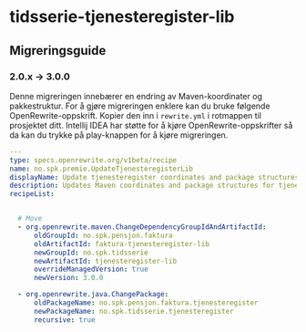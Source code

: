 # tidsserie-tjenesteregister-lib

## Migreringsguide
### 2.0.x -> 3.0.0
Denne migreringen innebærer en endring av Maven-koordinater og pakkestruktur.
For å gjøre migreringen enklere kan du bruke følgende OpenRewrite-oppskrift.
Kopier den inn i `rewrite.yml` i rotmappen til prosjektet ditt.
Intellij IDEA har støtte for å kjøre OpenRewrite-oppskrifter så da kan du trykke på play-knappen for å kjøre migreringen.

```yaml
---
type: specs.openrewrite.org/v1beta/recipe
name: no.spk.premie.UpdateTjenesteregisterLib
displayName: Update tjenesteregister coordinates and package structures
description: Updates Maven coordinates and package structures for tjenesteregister-lib
recipeList:


  # Move     
  - org.openrewrite.maven.ChangeDependencyGroupIdAndArtifactId:
      oldGroupId: no.spk.pensjon.faktura
      oldArtifactId: faktura-tjenesteregister-lib
      newGroupId: no.spk.tidsserie
      newArtifactId: tjenesteregister-lib
      overrideManagedVersion: true
      newVersion: 3.0.0

  - org.openrewrite.java.ChangePackage:
      oldPackageName: no.spk.pensjon.faktura.tjenesteregister
      newPackageName: no.spk.tidsserie.tjenesteregister
      recursive: true
      
```
